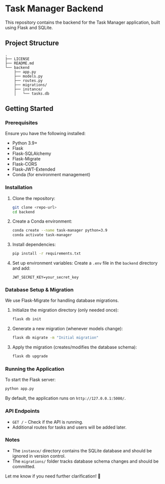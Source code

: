 # Task Manager Backend

This repository contains the backend for the Task Manager application, built using Flask and SQLite.

## Project Structure
```
.
├── LICENSE
├── README.md
└── backend
    ├── app.py
    ├── models.py
    ├── routes.py
    ├── migrations/
    ├── instance/
    │   └── tasks.db
```

## Getting Started
### Prerequisites
Ensure you have the following installed:
- Python 3.9+
- Flask
- Flask-SQLAlchemy
- Flask-Migrate
- Flask-CORS
- Flask-JWT-Extended
- Conda (for environment management)

### Installation
1. Clone the repository:
   ```sh
   git clone <repo-url>
   cd backend
   ```
2. Create a Conda environment:
   ```sh
   conda create --name task-manager python=3.9
   conda activate task-manager
   ```
3. Install dependencies:
   ```sh
   pip install -r requirements.txt
   ```
4. Set up environment variables:
   Create a `.env` file in the `backend` directory and add:
   ```
   JWT_SECRET_KEY=your_secret_key
   ```

### Database Setup & Migration
We use Flask-Migrate for handling database migrations.

1. Initialize the migration directory (only needed once):
   ```sh
   flask db init
   ```
2. Generate a new migration (whenever models change):
   ```sh
   flask db migrate -m "Initial migration"
   ```
3. Apply the migration (creates/modifies the database schema):
   ```sh
   flask db upgrade
   ```

### Running the Application
To start the Flask server:
```sh
python app.py
```
By default, the application runs on `http://127.0.0.1:5000/`.

### API Endpoints
- `GET /` - Check if the API is running.
- Additional routes for tasks and users will be added later.

### Notes
- The `instance/` directory contains the SQLite database and should be ignored in version control.
- The `migrations/` folder tracks database schema changes and should be committed.

Let me know if you need further clarification! 🚀

